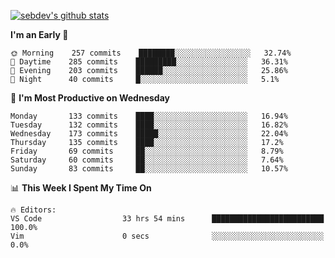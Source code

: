 [![sebdev's github stats](https://github-readme-stats.vercel.app/api?username=sebdeveloper6952)](https://github.com/anuraghazra/github-readme-stats)
<!--START_SECTION:waka-->
**I'm an Early 🐤** 

```text
🌞 Morning    257 commits    ████████░░░░░░░░░░░░░░░░░   32.74% 
🌆 Daytime    285 commits    █████████░░░░░░░░░░░░░░░░   36.31% 
🌃 Evening    203 commits    ██████░░░░░░░░░░░░░░░░░░░   25.86% 
🌙 Night      40 commits     █░░░░░░░░░░░░░░░░░░░░░░░░   5.1%

```
📅 **I'm Most Productive on Wednesday** 

```text
Monday       133 commits    ████░░░░░░░░░░░░░░░░░░░░░   16.94% 
Tuesday      132 commits    ████░░░░░░░░░░░░░░░░░░░░░   16.82% 
Wednesday    173 commits    █████░░░░░░░░░░░░░░░░░░░░   22.04% 
Thursday     135 commits    ████░░░░░░░░░░░░░░░░░░░░░   17.2% 
Friday       69 commits     ██░░░░░░░░░░░░░░░░░░░░░░░   8.79% 
Saturday     60 commits     ██░░░░░░░░░░░░░░░░░░░░░░░   7.64% 
Sunday       83 commits     ██░░░░░░░░░░░░░░░░░░░░░░░   10.57%

```


📊 **This Week I Spent My Time On** 

```text
🔥 Editors: 
VS Code                  33 hrs 54 mins      █████████████████████████   100.0% 
Vim                      0 secs              ░░░░░░░░░░░░░░░░░░░░░░░░░   0.0%

```


<!--END_SECTION:waka-->
